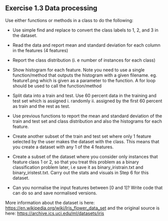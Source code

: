## Exercise 1.3 Data processing 


Use either functions or methods in a class to do the following:


* Use simple find and replace to convert the class labels to 1, 2, and 3 in the dataset. 

* Read the data and report mean and standard deviation for each column in the features (4 features)

* Report the class distribution (i. e number of instances for each class)

* Show histogram for each feature. Note you need to use a single function/method that outputs the histogram with a given filename. eg. feature1.png which is given as a parameter to the function. A for loop should be used to call the function/method

* Split data into a train and test. Use 60 percent data in the training and test set which is assigned i. randomly ii. assigned by the first 60 percent as train and the rest as test. 

* Use previous functions to report the mean and standard deviation of the train and test set and class distribution and also the histograms for each feature. 

* Create another subset of the train and test set where only 1 feature selected by the user makes the dataset with the class. This means that you create a dataset with any 1 of the 4 features. 

* Create a subset of the dataset where you consider only instances that feature class 1 or 2, so that you treat this problem as a binary classification problem later, i.e save it as binary_iristrain.txt and binary_iristest.txt. Carry out the stats and visuals in Step 6 for this dataset. 

* Can you normalise the input features between [0 and 1]? Write code that can do so and save normalised versions.



 More information about the dataset is here: https://en.wikipedia.org/wiki/Iris_flower_data_set and the original source is here: https://archive.ics.uci.edu/ml/datasets/iris

